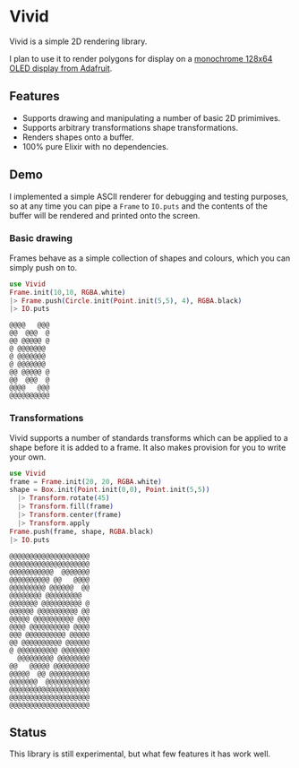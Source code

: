 # Vivid

Vivid is a simple 2D rendering library.

I plan to use it to render polygons for display on a
[monochrome 128x64 OLED display from Adafruit](https://www.adafruit.com/products/938).

## Features

  * Supports drawing and manipulating a number of basic 2D primimives.
  * Supports arbitrary transformations shape transformations.
  * Renders shapes onto a buffer.
  * 100% pure Elixir with no dependencies.

## Demo

I implemented a simple ASCII renderer for debugging and testing purposes, so at
any time you can pipe a `Frame` to `IO.puts` and the contents of the buffer will
be rendered and printed onto the screen.

### Basic drawing

Frames behave as a simple collection of shapes and colours, which you can simply
push on to.

```elixir
use Vivid
Frame.init(10,10, RGBA.white)
|> Frame.push(Circle.init(Point.init(5,5), 4), RGBA.black)
|> IO.puts
```

```
@@@@   @@@
@@  @@@  @
@@ @@@@@ @
@ @@@@@@@
@ @@@@@@@
@ @@@@@@@
@@ @@@@@ @
@@  @@@  @
@@@@   @@@
@@@@@@@@@@
```

### Transformations

Vivid supports a number of standards transforms which can be applied to a shape
before it is added to a frame. It also makes provision for you to write your own.

```elixir
use Vivid
frame = Frame.init(20, 20, RGBA.white)
shape = Box.init(Point.init(0,0), Point.init(5,5))
  |> Transform.rotate(45)
  |> Transform.fill(frame)
  |> Transform.center(frame)
  |> Transform.apply
Frame.push(frame, shape, RGBA.black)
|> IO.puts
```

```
@@@@@@@@@@@@@@@@@@@@
@@@@@@@@@@@@@@@@@@@@
@@@@@@@@@@@  @@@@@@@
@@@@@@@@@@ @@   @@@@
@@@@@@@@@ @@@@@@  @@
@@@@@@@@ @@@@@@@@@
@@@@@@@ @@@@@@@@@@ @
@@@@@@ @@@@@@@@@@ @@
@@@@@ @@@@@@@@@@ @@@
@@@@ @@@@@@@@@@ @@@@
@@@ @@@@@@@@@@ @@@@@
@@ @@@@@@@@@@ @@@@@@
@ @@@@@@@@@@ @@@@@@@
  @@@@@@@@@ @@@@@@@@
@@   @@@@@ @@@@@@@@@
@@@@@  @@ @@@@@@@@@@
@@@@@@@  @@@@@@@@@@@
@@@@@@@@@@@@@@@@@@@@
@@@@@@@@@@@@@@@@@@@@
@@@@@@@@@@@@@@@@@@@@
```

## Status

This library is still experimental, but what few features it has work well.